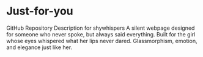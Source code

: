 # Just-for-you
GitHub Repository Description for shywhispers  A silent webpage designed for someone who never spoke, but always said everything. Built for the girl whose eyes whispered what her lips never dared. Glassmorphism, emotion, and elegance just like her.
